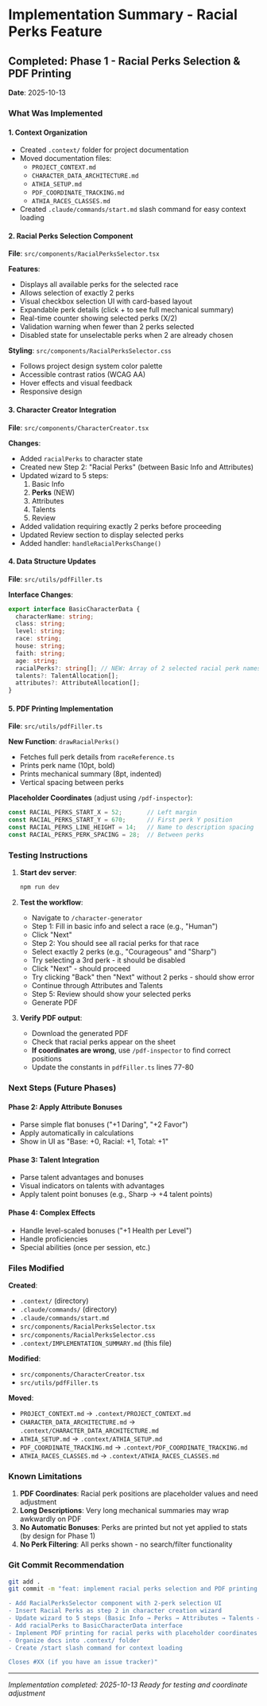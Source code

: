# Implementation Summary - Racial Perks Feature

## Completed: Phase 1 - Racial Perks Selection & PDF Printing

**Date**: 2025-10-13

### What Was Implemented

#### 1. Context Organization
- Created `.context/` folder for project documentation
- Moved documentation files:
  - `PROJECT_CONTEXT.md`
  - `CHARACTER_DATA_ARCHITECTURE.md`
  - `ATHIA_SETUP.md`
  - `PDF_COORDINATE_TRACKING.md`
  - `ATHIA_RACES_CLASSES.md`
- Created `.claude/commands/start.md` slash command for easy context loading

#### 2. Racial Perks Selection Component
**File**: `src/components/RacialPerksSelector.tsx`

**Features**:
- Displays all available perks for the selected race
- Allows selection of exactly 2 perks
- Visual checkbox selection UI with card-based layout
- Expandable perk details (click + to see full mechanical summary)
- Real-time counter showing selected perks (X/2)
- Validation warning when fewer than 2 perks selected
- Disabled state for unselectable perks when 2 are already chosen

**Styling**: `src/components/RacialPerksSelector.css`
- Follows project design system color palette
- Accessible contrast ratios (WCAG AA)
- Hover effects and visual feedback
- Responsive design

#### 3. Character Creator Integration
**File**: `src/components/CharacterCreator.tsx`

**Changes**:
- Added `racialPerks` to character state
- Created new Step 2: "Racial Perks" (between Basic Info and Attributes)
- Updated wizard to 5 steps:
  1. Basic Info
  2. **Perks** (NEW)
  3. Attributes
  4. Talents
  5. Review
- Added validation requiring exactly 2 perks before proceeding
- Updated Review section to display selected perks
- Added handler: `handleRacialPerksChange()`

#### 4. Data Structure Updates
**File**: `src/utils/pdfFiller.ts`

**Interface Changes**:
```typescript
export interface BasicCharacterData {
  characterName: string;
  class: string;
  level: string;
  race: string;
  house: string;
  faith: string;
  age: string;
  racialPerks?: string[]; // NEW: Array of 2 selected racial perk names
  talents?: TalentAllocation[];
  attributes?: AttributeAllocation[];
}
```

#### 5. PDF Printing Implementation
**File**: `src/utils/pdfFiller.ts`

**New Function**: `drawRacialPerks()`
- Fetches full perk details from `raceReference.ts`
- Prints perk name (10pt, bold)
- Prints mechanical summary (8pt, indented)
- Vertical spacing between perks

**Placeholder Coordinates** (adjust using `/pdf-inspector`):
```typescript
const RACIAL_PERKS_START_X = 52;       // Left margin
const RACIAL_PERKS_START_Y = 670;      // First perk Y position
const RACIAL_PERKS_LINE_HEIGHT = 14;   // Name to description spacing
const RACIAL_PERKS_PERK_SPACING = 28;  // Between perks
```

### Testing Instructions

1. **Start dev server**:
   ```bash
   npm run dev
   ```

2. **Test the workflow**:
   - Navigate to `/character-generator`
   - Step 1: Fill in basic info and select a race (e.g., "Human")
   - Click "Next"
   - Step 2: You should see all racial perks for that race
   - Select exactly 2 perks (e.g., "Courageous" and "Sharp")
   - Try selecting a 3rd perk - it should be disabled
   - Click "Next" - should proceed
   - Try clicking "Back" then "Next" without 2 perks - should show error
   - Continue through Attributes and Talents
   - Step 5: Review should show your selected perks
   - Generate PDF

3. **Verify PDF output**:
   - Download the generated PDF
   - Check that racial perks appear on the sheet
   - **If coordinates are wrong**, use `/pdf-inspector` to find correct positions
   - Update the constants in `pdfFiller.ts` lines 77-80

### Next Steps (Future Phases)

#### Phase 2: Apply Attribute Bonuses
- Parse simple flat bonuses ("+1 Daring", "+2 Favor")
- Apply automatically in calculations
- Show in UI as "Base: +0, Racial: +1, Total: +1"

#### Phase 3: Talent Integration
- Parse talent advantages and bonuses
- Visual indicators on talents with advantages
- Apply talent point bonuses (e.g., Sharp → +4 talent points)

#### Phase 4: Complex Effects
- Handle level-scaled bonuses ("+1 Health per Level")
- Handle proficiencies
- Special abilities (once per session, etc.)

### Files Modified

**Created**:
- `.context/` (directory)
- `.claude/commands/` (directory)
- `.claude/commands/start.md`
- `src/components/RacialPerksSelector.tsx`
- `src/components/RacialPerksSelector.css`
- `.context/IMPLEMENTATION_SUMMARY.md` (this file)

**Modified**:
- `src/components/CharacterCreator.tsx`
- `src/utils/pdfFiller.ts`

**Moved**:
- `PROJECT_CONTEXT.md` → `.context/PROJECT_CONTEXT.md`
- `CHARACTER_DATA_ARCHITECTURE.md` → `.context/CHARACTER_DATA_ARCHITECTURE.md`
- `ATHIA_SETUP.md` → `.context/ATHIA_SETUP.md`
- `PDF_COORDINATE_TRACKING.md` → `.context/PDF_COORDINATE_TRACKING.md`
- `ATHIA_RACES_CLASSES.md` → `.context/ATHIA_RACES_CLASSES.md`

### Known Limitations

1. **PDF Coordinates**: Racial perk positions are placeholder values and need adjustment
2. **Long Descriptions**: Very long mechanical summaries may wrap awkwardly on PDF
3. **No Automatic Bonuses**: Perks are printed but not yet applied to stats (by design for Phase 1)
4. **No Perk Filtering**: All perks shown - no search/filter functionality

### Git Commit Recommendation

```bash
git add .
git commit -m "feat: implement racial perks selection and PDF printing (Phase 1)

- Add RacialPerksSelector component with 2-perk selection UI
- Insert Racial Perks as step 2 in character creation wizard
- Update wizard to 5 steps (Basic Info → Perks → Attributes → Talents → Review)
- Add racialPerks to BasicCharacterData interface
- Implement PDF printing for racial perks with placeholder coordinates
- Organize docs into .context/ folder
- Create /start slash command for context loading

Closes #XX (if you have an issue tracker)"
```

---

*Implementation completed: 2025-10-13*
*Ready for testing and coordinate adjustment*
